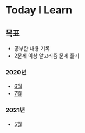 # Today I Learn
## 목표
* 공부한 내용 기록
* 2문제 이상 알고리즘 문제 풀기

### 2020년 
- [6월](./2020/June/readme.md)
- [7월](./2020/July/readme.md)

### 2021년
- [5월](./2021/May/readme.md)